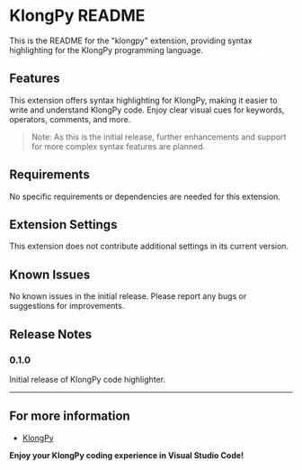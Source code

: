 # KlongPy README

This is the README for the "klongpy" extension, providing syntax highlighting for the KlongPy programming language.

## Features

This extension offers syntax highlighting for KlongPy, making it easier to write and understand KlongPy code. Enjoy clear visual cues for keywords, operators, comments, and more.

> Note: As this is the initial release, further enhancements and support for more complex syntax features are planned.

## Requirements

No specific requirements or dependencies are needed for this extension.

## Extension Settings

This extension does not contribute additional settings in its current version.

## Known Issues

No known issues in the initial release. Please report any bugs or suggestions for improvements.

## Release Notes

### 0.1.0

Initial release of KlongPy code highlighter.

---

## For more information

* [KlongPy](http://klongpy.org)

**Enjoy your KlongPy coding experience in Visual Studio Code!**
